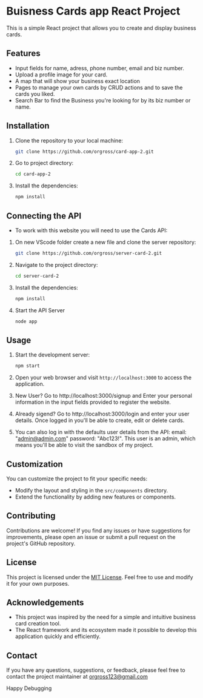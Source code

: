 # Buisness Cards app  React Project

This is a simple React project that allows you to create and display business cards. 

## Features

- Input fields for name, adress, phone number, email and biz number.
- Upload a profile image for your card.
- A map that will show your business exact location 
- Pages to manage your own cards by CRUD actions and to save the cards you liked.
- Search Bar to find the Business you're looking for by its biz number or name.

## Installation

1. Clone the repository to your local machine:

   ```bash
   git clone https://github.com/orgross/card-app-2.git
   ```

2. Go to project directory:

   ```bash
   cd card-app-2
   ```

3. Install the dependencies:

   ```bash
   npm install
   ```

## Connecting the API 

- To work with this website you will need to use the Cards API:

1. On new VScode folder create a new file and clone the server repository:
   ```bash
   git clone https://github.com/orgross/server-card-2.git
   ```

2. Navigate to the project directory:
   ```bash
   cd server-card-2
   ```
3. Install the dependencies:
   ```bash
   npm install
   ```
   
4. Start the API Server
   ```bash
   node app
   ```

## Usage

1. Start the development server:

   ```bash
   npm start
   ```

2. Open your web browser and visit `http://localhost:3000` to access the application.

3. New User? Go to http://localhost:3000/signup and Enter your personal information in the input fields provided to register the website. 

4. Already sigend? Go to http://localhost:3000/login and enter your user details. Once logged in you'll be able to create, edit or delete cards. 

5. You can also log in with the defaults user details from the API: 
   email: "admin@admin.com"
   password: "Abc123!".
   This user is an admin, which means you'll be able to visit the sandbox of my project.

    

## Customization

You can customize the project to fit your specific needs:

- Modify the layout and styling in the `src/components` directory.
- Extend the functionality by adding new features or components.

## Contributing

Contributions are welcome! If you find any issues or have suggestions for improvements, please open an issue or submit a pull request on the project's GitHub repository.

## License

This project is licensed under the [MIT License](LICENSE). Feel free to use and modify it for your own purposes.

## Acknowledgements

- This project was inspired by the need for a simple and intuitive business card creation tool.
- The React framework and its ecosystem made it possible to develop this application quickly and efficiently.

## Contact

If you have any questions, suggestions, or feedback, please feel free to contact the project maintainer at orgross123@gmail.com

Happy Debugging
